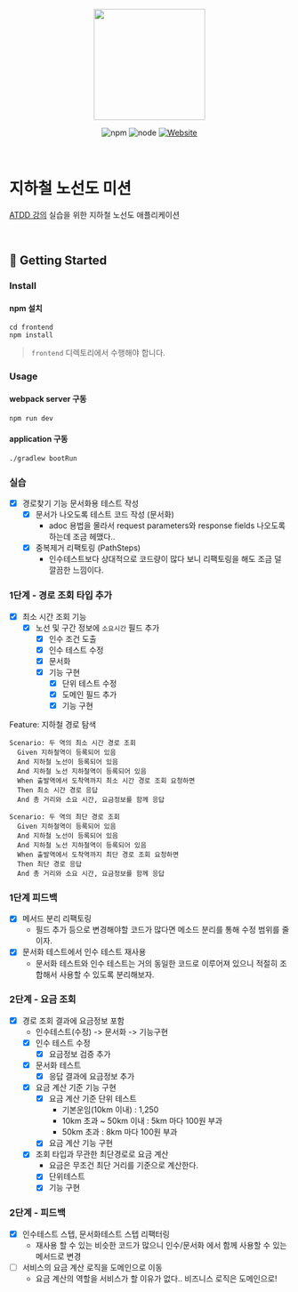 <p align="center">
    <img width="200px;" src="https://raw.githubusercontent.com/woowacourse/atdd-subway-admin-frontend/master/images/main_logo.png"/>
</p>
<p align="center">
  <img alt="npm" src="https://img.shields.io/badge/npm-6.14.15-blue">
  <img alt="node" src="https://img.shields.io/badge/node-14.18.2-blue">
  <a href="https://edu.nextstep.camp/c/R89PYi5H" alt="nextstep atdd">
    <img alt="Website" src="https://img.shields.io/website?url=https%3A%2F%2Fedu.nextstep.camp%2Fc%2FR89PYi5H">
  </a>
</p>

<br>

# 지하철 노선도 미션
[ATDD 강의](https://edu.nextstep.camp/c/R89PYi5H) 실습을 위한 지하철 노선도 애플리케이션

<br>

## 🚀 Getting Started

### Install
#### npm 설치
```
cd frontend
npm install
```
> `frontend` 디렉토리에서 수행해야 합니다.

### Usage
#### webpack server 구동
```
npm run dev
```
#### application 구동
```
./gradlew bootRun
```

### 실습
- [x] 경로찾기 기능 문서화용 테스트 작성
  - [x] 문서가 나오도록 테스트 코드 작성 (문서화)
    - adoc 용법을 몰라서 request parameters와 response fields 나오도록 하는데 조금 헤맸다..
  - [x] 중복제거 리팩토링 (PathSteps)
    - 인수테스트보다 상대적으로 코드량이 많다 보니 리팩토링을 해도 조금 덜 깔끔한 느낌이다.  

### 1단계 - 경로 조회 타입 추가
- [x] 최소 시간 조회 기능
  - [x] 노선 및 구간 정보에 `소요시간` 필드 추가
    - [x] 인수 조건 도출
    - [x] 인수 테스트 수정
    - [x] 문서화
    - [x] 기능 구현
      - [x] 단위 테스트 수정
      - [x] 도메인 필드 추가
      - [x] 기능 구현

Feature: 지하철 경로 탐색

    Scenario: 두 역의 최소 시간 경로 조회
      Given 지하철역이 등록되어 있음
      And 지하철 노선이 등록되어 있음
      And 지하철 노선 지하철역이 등록되어 있음
      When 출발역에서 도착역까지 최소 시간 경로 조회 요청하면
      Then 최소 시간 경로 응답
      And 총 거리와 소요 시간, 요금정보를 함께 응답

    Scenario: 두 역의 최단 경로 조회
      Given 지하철역이 등록되어 있음
      And 지하철 노선이 등록되어 있음
      And 지하철 노선 지하철역이 등록되어 있음
      When 출발역에서 도착역까지 최단 경로 조회 요청하면
      Then 최단 경로 응답
      And 총 거리와 소요 시간, 요금정보를 함께 응답

### 1단계 피드백
- [x] 메서드 분리 리팩토링
  - 필드 추가 등으로 변경해야할 코드가 많다면 메소드 분리를 통해 수정 범위를 줄이자.
- [x] 문서화 테스트에서 인수 테스트 재사용
  - 문서화 테스트와 인수 테스트는 거의 동일한 코드로 이루어져 있으니 적절히 조합해서 사용할 수 있도록 분리해보자.

### 2단계 - 요금 조회
- [x] 경로 조회 결과에 요금정보 포함
  - 인수테스트(수정) -> 문서화 -> 기능구현
  - [x] 인수 테스트 수정
    - [x] 요금정보 검증 추가
  - [x] 문서화 테스트
    - [x] 응답 결과에 요금정보 추가
  - [x] 요금 계산 기준 기능 구현
    - [x] 요금 계산 기준 단위 테스트
      - 기본운임(10km 이내) : 1,250
      - 10km 초과 ~ 50km 이내 : 5km 마다 100원 부과
      - 50km 초과 : 8km 마다 100원 부과
    - [x] 요금 계산 기능 구현
  - [x] 조회 타입과 무관한 최단경로로 요금 계산
    - 요금은 무조건 최단 거리를 기준으로 계산한다.
    - [x] 단위테스트
    - [x] 기능 구현

### 2단계 - 피드백
- [x] 인수테스트 스텝, 문서화테스트 스텝 리팩터링
  - 재사용 할 수 있는 비슷한 코드가 많으니 인수/문서화 에서 함께 사용할 수 있는 메서드로 변경
- [ ] 서비스의 요금 계산 로직을 도메인으로 이동
  - 요금 계산의 역할을 서비스가 할 이유가 없다.. 비즈니스 로직은 도메인으로!